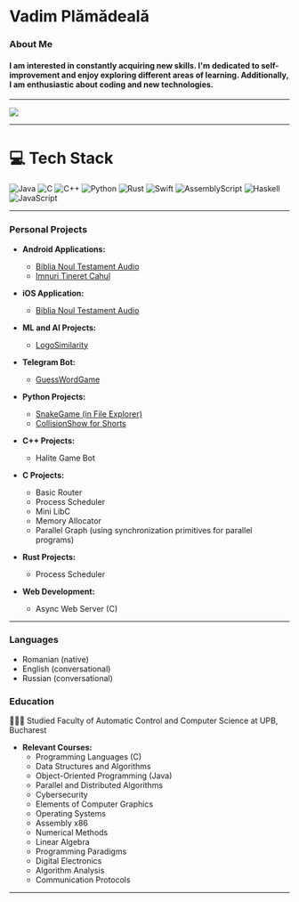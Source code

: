 # Vadim Plămădeală

### About Me
#### I am interested in constantly acquiring new skills. I'm dedicated to self-improvement and enjoy exploring different areas of learning. Additionally, I am enthusiastic about coding and new technologies.

---

![](https://github-readme-stats.vercel.app/api?username=vitp15&theme=radical&hide_border=false&include_all_commits=true&count_private=true)<br/>

---

# 💻 Tech Stack
<!-- Badges from https://github.com/Ileriayo/markdown-badges -->
![Java](https://img.shields.io/badge/java-%23ED8B00.svg?style=for-the-badge&logo=openjdk&logoColor=white)
![C](https://img.shields.io/badge/c-%2300599C.svg?style=for-the-badge&logo=c&logoColor=white)
![C++](https://img.shields.io/badge/c++-%2300599C.svg?style=for-the-badge&logo=c%2B%2B&logoColor=white)
![Python](https://img.shields.io/badge/python-3670A0?style=for-the-badge&logo=python&logoColor=ffdd54)
![Rust](https://img.shields.io/badge/rust-%23000000.svg?style=for-the-badge&logo=rust&logoColor=white)
![Swift](https://img.shields.io/badge/swift-F54A2A?style=for-the-badge&logo=swift&logoColor=white)
![AssemblyScript](https://img.shields.io/badge/assembly%20script-%23000000.svg?style=for-the-badge&logo=assemblyscript&logoColor=white)
![Haskell](https://img.shields.io/badge/Haskell-5e5086?style=for-the-badge&logo=haskell&logoColor=white)
![JavaScript](https://img.shields.io/badge/javascript-%23323330.svg?style=for-the-badge&logo=javascript&logoColor=%23F7DF1E)

---

### Personal Projects

- **Android Applications:**
  - [Biblia Noul Testament Audio](https://github.com/vitp15/NoulTestament_Android)
  - [Imnuri Tineret Cahul](https://github.com/vitp15/ImnuriTineretCahul)

- **iOS Application:**
  - [Biblia Noul Testament Audio](https://github.com/vitp15/NoulTestament_IOS)

- **ML and AI Projects:**
  - [LogoSimilarity](https://github.com/vitp15/LogoSimilarity)

- **Telegram Bot:**
  - [GuessWordGame](https://github.com/vitp15/guess-word-game-telbot)
 
- **Python Projects:**
  - [SnakeGame (in File Explorer)](https://github.com/vitp15/SnakeGame)
  - [CollisionShow for Shorts](https://github.com/vitp15/collisionShow)

- **C++ Projects:**
  - Halite Game Bot

- **C Projects:**
  - Basic Router
  - Process Scheduler
  - Mini LibC
  - Memory Allocator
  - Parallel Graph (using synchronization primitives for parallel programs)

- **Rust Projects:**
  - Process Scheduler

- **Web Development:**
  - Async Web Server (C)

---

### Languages
- Romanian (native)
- English (conversational)
- Russian (conversational)

### Education

👩🏻‍🎓 Studied Faculty of Automatic Control and Computer Science at UPB, Bucharest<br/>
- **Relevant Courses:**
  - Programming Languages (C)
  - Data Structures and Algorithms
  - Object-Oriented Programming (Java)
  - Parallel and Distributed Algorithms
  - Cybersecurity
  - Elements of Computer Graphics
  - Operating Systems
  - Assembly x86
  - Numerical Methods
  - Linear Algebra
  - Programming Paradigms
  - Digital Electronics
  - Algorithm Analysis
  - Communication Protocols
  
---
